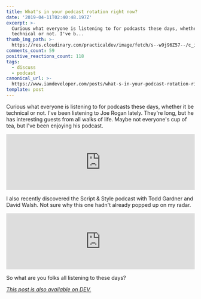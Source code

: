 ```yaml
---
title: What's in your podcast rotation right now?
date: '2019-04-11T02:40:48.197Z'
excerpt: >-
  Curious what everyone is listening to for podcasts these days, whether it be
  technical or not. I've b...
thumb_img_path: >-
  https://res.cloudinary.com/practicaldev/image/fetch/s--w9j96Z57--/c_imagga_scale,f_auto,fl_progressive,h_420,q_auto,w_1000/https://thepracticaldev.s3.amazonaws.com/i/l6yh78n11ti09ufu9ft3.png
comments_count: 59
positive_reactions_count: 118
tags:
  - discuss
  - podcast
canonical_url: >-
  https://www.iamdeveloper.com/posts/what-s-in-your-podcast-rotation-right-now-47l2/
template: post
---
```



Curious what everyone is listening to for podcasts these days, whether it be technical or not. I've been listening to Joe Rogan lately. They're long, but he has interesting guests from all walks of life. Maybe not everyone's cup of tea, but I've been enjoying his podcast.


<iframe class="liquidTag" src="https://dev.to/embed/twitter?args=1115835889270317058" style="border: 0; width: 100%;"></iframe>


I also recently discovered the Script & Style podcast with Todd Gardner and David Walsh. Not sure why this one hadn't already popped up on my radar.


<iframe class="liquidTag" src="https://dev.to/embed/twitter?args=964166582623752193" style="border: 0; width: 100%;"></iframe>


So what are you folks all listening to these days?

*[This post is also available on DEV.](https://dev.to/nickytonline/what-s-in-your-podcast-rotation-right-now-47l2)*


<script>
const parent = document.getElementsByTagName('head')[0];
const script = document.createElement('script');
script.type = 'text/javascript';
script.src = 'https://cdnjs.cloudflare.com/ajax/libs/iframe-resizer/4.1.1/iframeResizer.min.js';
script.charset = 'utf-8';
script.onload = function() {
    window.iFrameResize({}, '.liquidTag');
};
parent.appendChild(script);
</script>    
